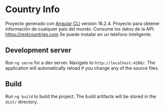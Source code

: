 # Country Info

Proyecto generado con [Angular CLI](https://github.com/angular/angular-cli) version 16.2.4.
Proyecto para obtener información de cualquier país del mundo.
Consume los datos de la API: https://restcountries.com
Se puede instalar en un telefono inteligente.

## Development server

Run `ng serve` for a dev server. Navigate to `http://localhost:4200/`. The application will automatically reload if you change any of the source files.

## Build

Run `ng build` to build the project. The build artifacts will be stored in the `dist/` directory.
